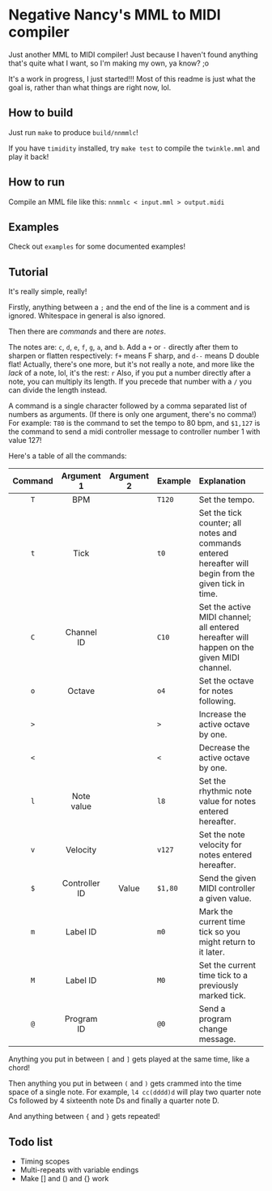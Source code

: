 # Negative Nancy's MML to MIDI compiler

Just another MML to MIDI compiler!  Just because I haven't found anything that's quite what I want, so I'm making my own, ya know? ;o

It's a work in progress, I just started!!! Most of this readme is just what the goal is, rather than what things are right now, lol.

## How to build

Just run `make` to produce `build/nnmmlc`!

If you have `timidity` installed, try `make test` to compile the `twinkle.mml` and play it back!

## How to run

Compile an MML file like this: `nnmmlc < input.mml > output.midi`

## Examples

Check out `examples` for some documented examples!

## Tutorial

It's really simple, really!

Firstly, anything between a `;` and the end of the line is a comment and is ignored.
Whitespace in general is also ignored.

Then there are *commands* and there are *notes*.

The notes are: `c`, `d`, `e`, `f`, `g`, `a`, and `b`. Add a `+` or `-` directly after them to sharpen or flatten respectively: `f+` means F sharp, and `d--` means D double flat!
Actually, there's one more, but it's not really a note, and more like the *lack* of a note, lol, it's the rest: `r`
Also, if you put a number directly after a note, you can multiply its length. If you precede that number with a `/` you can divide the length instead.

A command is a single character followed by a comma separated list of numbers as arguments. (If there is only one argument, there's no comma!) For example: `T80` is the command to set the tempo to 80 bpm, and `$1,127` is the command to send a midi controller message to controller number 1 with value 127!

Here's a table of all the commands:

| Command | Argument 1    | Argument 2 | Example | Explanation                                                                                            |
|:-------:|:-------------:|:----------:|:--------|:-------------------------------------------------------------------------------------------------------|
| `T`     | BPM           |            | `T120`  | Set the tempo.                                                                                         |
| `t`     | Tick          |            | `t0`    | Set the tick counter; all notes and commands entered hereafter will begin from the given tick in time. |
| `C`     | Channel ID    |            | `C10`   | Set the active MIDI channel; all entered hereafter will happen on the given MIDI channel.              |
| `o`     | Octave        |            | `o4`    | Set the octave for notes following.                                                                    |
| `>`     |               |            | `>`     | Increase the active octave by one.                                                                     |
| `<`     |               |            | `<`     | Decrease the active octave by one.                                                                     |
| `l`     | Note value    |            | `l8`    | Set the rhythmic note value for notes entered hereafter.                                               |
| `v`     | Velocity      |            | `v127`  | Set the note velocity for notes entered hereafter.                                                     |
| `$`     | Controller ID | Value      | `$1,80` | Send the given MIDI controller a given value.                                                          |
| `m`     | Label ID      |            | `m0`    | Mark the current time tick so you might return to it later.                                            |
| `M`     | Label ID      |            | `M0`    | Set the current time tick to a previously marked tick.                                                 |
| `@`     | Program ID    |            | `@0`    | Send a program change message.                                                                         |

Anything you put in between `[` and `]` gets played at the same time, like a chord!

Then anything you put in between `(` and `)` gets crammed into the time space of a single note. For example, `l4 cc(dddd)d` will play two quarter note Cs followed by 4 sixteenth note Ds and finally a quarter note D.

And anything between `{` and `}` gets repeated!

## Todo list

- Timing scopes
- Multi-repeats with variable endings
- Make [] and () and {} work 
